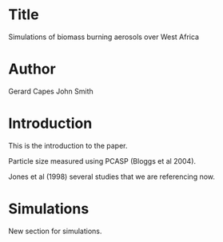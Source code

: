 # Title
Simulations of biomass burning aerosols over West Africa

# Author
Gerard Capes
John Smith

# Introduction
This is the introduction to the paper. 

Particle size measured using PCASP (Bloggs et al 2004).

Jones et al (1998) several studies that we are referencing now. 

# Simulations
New section for simulations. 

